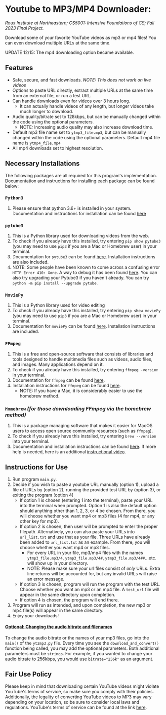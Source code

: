 # Youtube to MP3/MP4 Downloader:
*Roux Institute at Northeastern; CS5001: Intensive Foundations of CS; Fall 2023 Final Project.*<br>

Download some of your favorite YouTube videos as mp3 or mp4 files! You can even download multiple URLs at the same time. <br>

UPDATE 12/15: The mp4 downloading option became available.

## Features
* Safe, secure, and fast downloads. *NOTE: This does not work on live videos*
* Options to paste URL directly, extract multiple URLs at the same time from an external file, or run a test URL.
* Can handle downloads even for videos over 3 hours long.
    * It can actually handle videos of any length, but longer videos take much longer to download.
* Audio quality/bitrate set to 128kbps, but can be manually changed within the code using the optional parameters.
    * NOTE: Increasing audio quality may also increase download time.
* Default mp3 file name set to `ytmp3_file.mp3`, but can be manually changed within the code using the optional parameters. Default mp4 file name is `ytmp4_file.mp4`
* All mp4 downloads set to highest resolution.

## Necessary Installations
The following packages are all required for this program's implementation. Documentation and instructions for installing each package can be found below:<br>

### `Python3`
1. Please ensure that python 3.6+ is installed in your system. Documentation and instructions for installation can be found [here](https://www.python.org/downloads/)

### `pytube3`
1. This is a Python library used for downloading videos from the web.
2. To check if you already have this installed, try entering `pip show pytube3` (you may need to use `pip3` if you are a Mac or Homebrew user) in your terminal.
3. Documentation for `pytube3` can be found [here](https://pypi.org/project/pytube3/). Installation instructions are also included.
4. NOTE: Some people have been known to come across a confusing error `HTTP Error 410: Gone`. A way to debug it has been found [here](https://github.com/pytube/pytube/issues/1076). You can also try upgrading your Pytube3 if you haven't already. You can try `python -m pip install --upgrade pytube`.

### `MoviePy`
1. This is a Python library used for video editing
2. To check if you already have this installed, try entering `pip show moviePy` (you may need to use `pip3` if you are a Mac or Homebrew user) in your terminal.
3. Documentation for `moviePy` can be found [here](https://pypi.org/project/moviepy/). Installation instructions are included.

### `FFmpeg`
1. This is a free and open-source software that consists of libraries and tools designed to handle multimedia files such as videos, audio files, and images. Many applications depend on it.
2. To check if you already have this installed, try entering `ffmpeg -version` in your terminal.
3. Documentation for `ffmpeg` can be found [here](https://ffmpeg.org/ffmpeg.html).
4. Installation instructions for `ffmpeg` can be found [here](https://www.bannerbear.com/blog/how-to-install-ffmpeg-on-mac-windows-and-ubuntu-linux-step-by-step/).
    * NOTE: If you have a Mac, it is considerably easier to use the homebrew method.

### `Homebrew` *(for those downloading FFmpeg via the homebrew method)*
1. This is a package managing software that makes it easier for MacOS users to access open source community resources (such as `ffmpeg`).
2. To check if you already have this installed, try entering `brew --version` into your terminal.
3. Documentation and installation instructions can be found [here](https://brew.sh). If more help is needed, here is an additional [instructional video](https://www.youtube.com/watch?v=IWJKRmFLn-g).

## Instructions for Use
1. Run program `main.py`.
2. Decide if you wish to paste a youtube URL manually (option 1), upload a file of URLs by (option 2), running the provided test URL by (option 3), or exiting the program (option 4)
    * If option 1 is chosen (entering 1 into the terminal), paste your URL into the terminal when prompted. Option 1 is also the default option should anything other than 1, 2, 3, or 4 be chosen. From there, you will choose whether you want mp4 or mp3 files (4 for mp4, or any other key for mp3).
    * If option 2 is chosen, then user will be prompted to enter the proper filepath. Alternatively, you can also paste your URLs into `url_list.txt` and use that as your file. Three URLs have already been added to `url_list.txt` as an example. From there, you will choose whether you want mp4 or mp3 files.
        * For every URL in your file, mp3/mp4 files with the names `ytmp3_file.mp3/4`, `ytmp3_file.mp3/4#`, `ytmp3_file.mp3/4##`...etc. will show up in your directory.
        * NOTE: Please make sure your url files consist of *only* URLs. Extra line returns will be accounted for, but any invalid URLs will raise an error message.
    * If option 3 is chosen, program will run the program with the test URL. Choose whether you want an mp3 or an mp4 file. A `test_url` file will appear in the same directory upon completion.
    * If option 4 is chosen, the program will end there.
3. Program will run as intended, and upon completion, the new mp3 or mp4 file(s) will appear in the same directory.
4. Enjoy your downloads!
#### <u>Optional: Changing the audio bitrate and filenames</u>
To change the audio bitrate or the names of your mp3 files, go into the `main()` of the `yt2mp3.py` file. Every time you see the `download_and_convert()` function being called, you may add the optional parameters. Both additional parameters must be `strings`. For example, if you wanted to change your audio bitrate to 256kbps, you would use `bitrate="256k"` as an argument.

## Fair Use Policy
Please keep in mind that downloading certain YouTube videos might violate YouTube's terms of service, so make sure you comply with their policies. Additionally, the legality of converting YouTube videos to MP3 may vary depending on your location, so be sure to consider local laws and regulations. YouTube's terms of service can be found at the link [here](https://www.youtube.com/static?template=terms).
